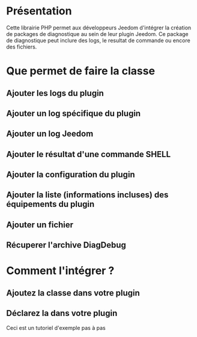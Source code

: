 # Présentation 

Cette librairie PHP permet aux développeurs Jeedom d'intégrer la création de packages de diagnostique au sein de leur plugin Jeedom.
Ce package de diagnostique peut inclure des logs, le resultat de commande ou encore des fichiers.

# Que permet de faire la classe

## Ajouter les logs du plugin

## Ajouter un log spécifique du plugin

## Ajouter un log Jeedom

## Ajouter le résultat d'une commande SHELL

## Ajouter la configuration du plugin

## Ajouter la liste (informations incluses) des équipements du plugin

## Ajouter un fichier

## Récuperer l'archive DiagDebug


# Comment l'intégrer ?

## Ajoutez la classe dans votre plugin

## Déclarez la dans votre plugin

Ceci est un tutoriel d'exemple pas à pas

